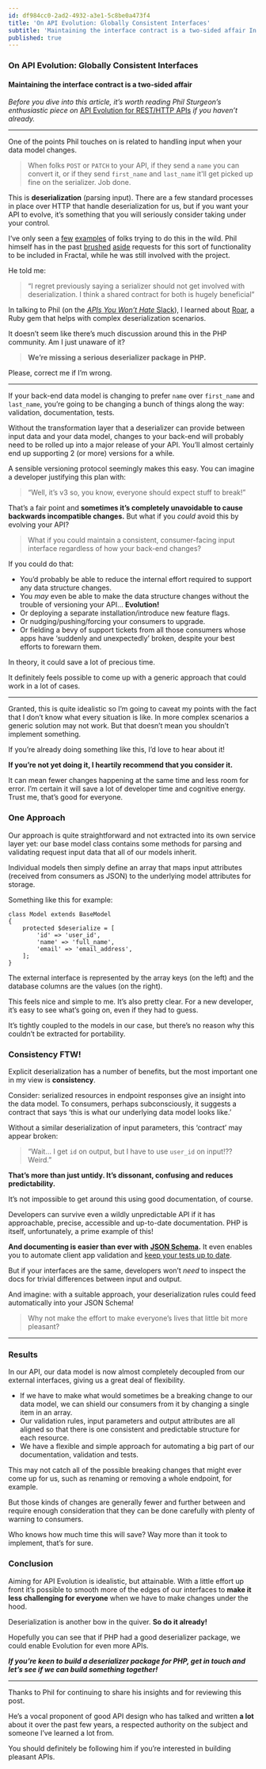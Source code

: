 ```yaml
---
id: df984cc0-2ad2-4932-a3e1-5c8be0a473f4
title: 'On API Evolution: Globally Consistent Interfaces'
subtitle: 'Maintaining the interface contract is a two-sided affair In this article I want to show one way that I believe you can increase the opportunity for API Evolution - through deserialization.'
published: true
---
```




### On API Evolution: Globally Consistent Interfaces

#### Maintaining the interface contract is a two-sided affair

*Before you dive into this article, it’s worth reading Phil Sturgeon’s enthusiastic piece on* [API Evolution for REST/HTTP APIs](https://blog.apisyouwonthate.com/api-evolution-for-rest-http-apis-b4296519e564) *if you haven’t already.*





---



One of the points Phil touches on is related to handling input when your data model changes.

> When folks `POST` or `PATCH` to your API, if they send a `name` you can convert it, or if they send `first_name` and `last_name` it'll get picked up fine on the serializer. Job done.

This is **deserialization** (parsing input). There are a few standard processes in place over HTTP that handle deserialization for us, but if you want your API to evolve, it’s something that you will seriously consider taking under your control.

I‘ve only seen a [few](https://laracasts.com/discuss/channels/laravel/best-way-to-transform-input-data) [examples](https://github.com/FriendsOfCake/awesome-cakephp/pull/184) of folks trying to do this in the wild. Phil himself has in the past [brushed](https://github.com/thephpleague/fractal/issues/65) [aside](https://github.com/thephpleague/fractal/issues/10#issuecomment-30944175) requests for this sort of functionality to be included in Fractal, while he was still involved with the project.

He told me:

> “I regret previously saying a serializer should not get involved with deserialization. I think a shared contract for both is hugely beneficial”

In talking to Phil (on the [*APIs You Won’t Hate* Slack](https://apisyouwonthate.com/community.html)), I learned about [Roar](http://trailblazer.to/gems/roar/jsonapi.html), a Ruby gem that helps with complex deserialization scenarios.

It doesn’t seem like there’s much discussion around this in the PHP community. Am I just unaware of it?

> **We’re missing a serious deserializer package in PHP.**

Please, correct me if I’m wrong.





---



If your back-end data model is changing to prefer `name` over `first_name` and `last_name`, you’re going to be changing a bunch of things along the way: validation, documentation, tests.

Without the transformation layer that a deserializer can provide between input data and your data model, changes to your back-end will probably need to be rolled up into a major release of your API. You’ll almost certainly end up supporting 2 (or more) versions for a while.

A sensible versioning protocol seemingly makes this easy. You can imagine a developer justifying this plan with:

> “Well, it’s v3 so, you know, everyone should expect stuff to break!”

That’s a fair point and **sometimes it’s completely unavoidable to cause backwards incompatible changes.** But what if you *could* avoid this by evolving your API?

> What if you could maintain a consistent, consumer-facing input interface regardless of how your back-end changes?

If you could do that:

- You’d probably be able to reduce the internal effort required to support any data structure changes.
- You *may* even be able to make the data structure changes without the trouble of versioning your API… **Evolution!**
- Or deploying a separate installation/introduce new feature flags.
- Or nudging/pushing/forcing your consumers to upgrade.
- Or fielding a bevy of support tickets from all those consumers whose apps have ‘suddenly and unexpectedly’ broken, despite your best efforts to forewarn them.

In theory, it could save a lot of precious time.

It definitely feels possible to come up with a generic approach that could work in a lot of cases.





---



Granted, this is quite idealistic so I’m going to caveat my points with the fact that I don’t know what every situation is like. In more complex scenarios a generic solution may not work. But that doesn’t mean you shouldn’t implement something.

If you’re already doing something like this, I’d love to hear about it!

**If you’re not yet doing it, I heartily recommend that you consider it.**

It can mean fewer changes happening at the same time and less room for error. I’m certain it will save a lot of developer time and cognitive energy. Trust me, that’s good for everyone.

### One Approach

Our approach is quite straightforward and not extracted into its own service layer yet: our base model class contains some methods for parsing and validating request input data that all of our models inherit.

Individual models then simply define an array that maps input attributes (received from consumers as JSON) to the underlying model attributes for storage.

Something like this for example:

```
class Model extends BaseModel
{    
    protected $deserialize = [
        'id' => 'user_id',
        'name' => 'full_name',
        'email' => 'email_address',
    ];
}
```

The external interface is represented by the array keys (on the left) and the database columns are the values (on the right).

This feels nice and simple to me. It’s also pretty clear. For a new developer, it’s easy to see what’s going on, even if they had to guess.

It’s tightly coupled to the models in our case, but there’s no reason why this couldn’t be extracted for portability.

### Consistency FTW!

Explicit deserialization has a number of benefits, but the most important one in my view is **consistency**.

Consider: serialized resources in endpoint responses give an insight into the data model. To consumers, perhaps subconsciously, it suggests a contract that says ‘this is what our underlying data model looks like.’

Without a similar deserialization of input parameters, this ‘contract’ may appear broken:

> “Wait… I get `id` on output, but I have to use `user_id` on input!?? Weird.”

**That’s more than just untidy. It’s dissonant, confusing and reduces predictability.**

It’s not impossible to get around this using good documentation, of course.

Developers can survive even a wildly unpredictable API if it has approachable, precise, accessible and up-to-date documentation. PHP is itself, unfortunately, a prime example of this!

**And documenting is easier than ever with** [**JSON Schema**](http://json-schema.org/)**.** It even enables you to automate client app validation and [keep your tests up to date](https://blog.apisyouwonthate.com/tricking-colleagues-into-writing-documentation-via-contract-testing-206308b47e05).

But if your interfaces are the same, developers won’t *need* to inspect the docs for trivial differences between input and output.

And imagine: with a suitable approach, your deserialization rules could feed automatically into your JSON Schema!

> Why not make the effort to make everyone’s lives that little bit more pleasant?





---



### Results

In our API, our data model is now almost completely decoupled from our external interfaces, giving us a great deal of flexibility.

- If we have to make what would sometimes be a breaking change to our data model, we can shield our consumers from it by changing a single item in an array.
- Our validation rules, input parameters and output attributes are all aligned so that there is one consistent and predictable structure for each resource.
- We have a flexible and simple approach for automating a big part of our documentation, validation and tests.

This may not catch all of the possible breaking changes that might ever come up for us, such as renaming or removing a whole endpoint, for example.

But those kinds of changes are generally fewer and further between and require enough consideration that they can be done carefully with plenty of warning to consumers.

Who knows how much time this will save? Way more than it took to implement, that’s for sure.

### Conclusion

Aiming for API Evolution is idealistic, but attainable. With a little effort up front it’s possible to smooth more of the edges of our interfaces to **make it less challenging for everyone** when we have to make changes under the hood.

Deserialization is another bow in the quiver. **So do it already!**

Hopefully you can see that if PHP had a good deserializer package, we could enable Evolution for even more APIs.

***If you’re keen to build a deserializer package for PHP, get in touch and let’s see if we can build something together!***





---



Thanks to Phil for continuing to share his insights and for reviewing this post.

He’s a vocal proponent of good API design who has talked and written **a lot** about it over the past few years, a respected authority on the subject and someone I’ve learned a lot from.

You should definitely be following him if you’re interested in building pleasant APIs.

